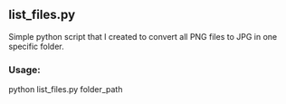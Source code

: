 ## list_files.py 

Simple python script that I created to convert all PNG files to JPG in one specific folder.

### Usage:
python list_files.py folder_path